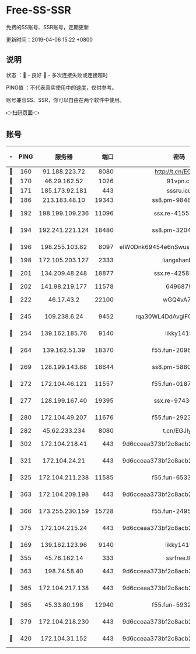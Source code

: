 # Free-SS-SSR

免费的SS账号、SSR账号，定期更新

更新时间：2019-04-06 15:22 +0800

## 说明

状态     ：🙂 - 良好 🙁 - 多次连接失败或连接超时

PING值   ：不代表真实使用中的速度，仅供参考。

账号兼容SS、SSR，你可以自由在两个软件中使用。

👉[扫码页面](https://liesauer.github.io/Free-SS-SSR/)👈

## 账号

|-|PING|服务器|端口|密码|加密方式|区域|
|:----:|:----:|:-----:|-----:|:----:|:----:|:----:|
|🙂|160|91.188.223.72|8080|http://t.cn/EGJIyrl|rc4-md5|RU|
|🙂|170|46.29.162.52|1026|91vpn.cf|rc4-md5|RU|
|🙂|171|185.173.92.181|443|sssru.icu|rc4-md5|RU|
|🙂|186|213.183.48.10|19343|ss8.pm-98489424|rc4-md5|RU|
|🙂|192|198.199.109.236|11096|ssx.re-41557165|aes-256-cfb|US|
|🙂|194|192.241.221.124|18480|ss8.pm-32044618|aes-256-cfb|US|
|🙂|196|198.255.103.62|8097|eIW0Dnk69454e6nSwuspv9DmS201tQ0D|aes-256-cfb|US|
|🙂|198|172.105.203.127|2333|liangshanbo|chacha20|JP|
|🙂|201|134.209.48.248|18877|ssx.re-42587403|aes-256-cfb|US|
|🙂|202|141.98.219.177|11578|6496879|chacha20|US|
|🙂|222|46.17.43.2|22100|wGQ4vA7D|aes-256-gcm|RU|
|🙂|245|109.238.6.24|9452|rqa30WL4DdAvgIFG6Fs3znzTa|aes-256-cfb|FR|
|🙂|254|139.162.185.76|9140|likky1415|aes-256-cfb|DE|
|🙂|264|139.162.51.39|18370|f55.fun-20968647|aes-256-cfb|SG|
|🙂|269|128.199.143.68|18644|ss8.pm-58805448|aes-256-cfb|SG|
|🙂|272|172.104.46.121|11557|f55.fun-01871509|aes-256-cfb|SG|
|🙂|277|128.199.167.40|19395|ssx.re-97436053|aes-256-cfb|SG|
|🙂|280|172.104.49.207|11676|f55.fun-29234040|aes-256-cfb|SG|
|🙂|282|45.62.233.234|8080|t.cn/EGJIyrl|rc4-md5|CA|
|🙂|302|172.104.218.41|443|9d6cceaa373bf2c8acb22e60b6a58be6|aes-256-cfb|US|
|🙂|321|172.104.24.21|443|9d6cceaa373bf2c8acb22e60b6a58be6|aes-256-cfb|US|
|🙂|325|172.104.211.238|11585|f55.fun-65338054|aes-256-cfb|US|
|🙂|363|172.104.209.198|443|9d6cceaa373bf2c8acb22e60b6a58be6|aes-256-cfb|US|
|🙂|366|173.255.230.159|15728|f55.fun-24959941|aes-256-cfb|US|
|🙂|375|172.104.215.24|443|9d6cceaa373bf2c8acb22e60b6a58be6|aes-256-cfb|US|
|🙂|169|139.162.123.96|9140|likky1415|aes-256-cfb|JP|
|🙂|355|45.76.162.14|333|ssrfree.tk|rc4|SG|
|🙂|363|198.74.58.40|443|9d6cceaa373bf2c8acb22e60b6a58be6|aes-256-cfb|US|
|🙂|365|172.104.217.138|443|9d6cceaa373bf2c8acb22e60b6a58be6|aes-256-cfb|US|
|🙂|365|45.33.80.198|12940|f55.fun-59324256|aes-256-cfb|US|
|🙂|379|172.104.218.230|443|9d6cceaa373bf2c8acb22e60b6a58be6|aes-256-cfb|US|
|🙂|420|172.104.31.152|443|9d6cceaa373bf2c8acb22e60b6a58be6|aes-256-cfb|US|
